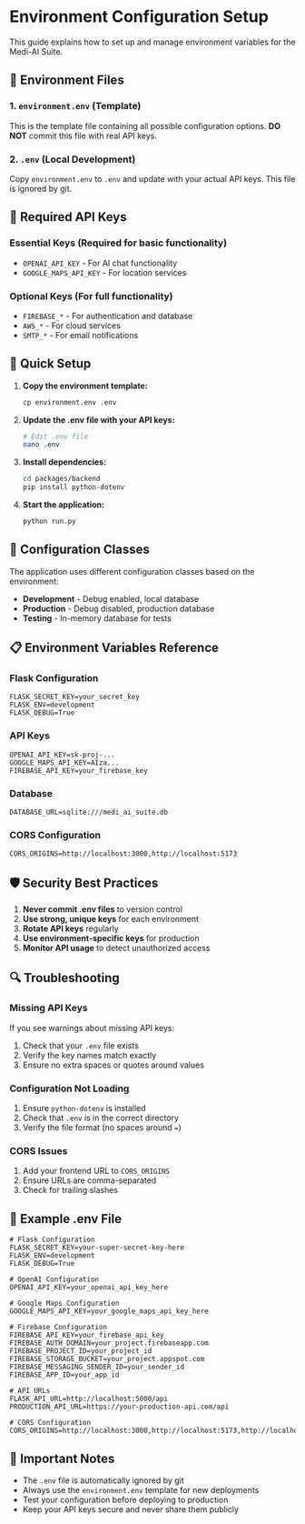 # Environment Configuration Setup

This guide explains how to set up and manage environment variables for the Medi-AI Suite.

## 📁 Environment Files

### 1. `environment.env` (Template)
This is the template file containing all possible configuration options. **DO NOT** commit this file with real API keys.

### 2. `.env` (Local Development)
Copy `environment.env` to `.env` and update with your actual API keys. This file is ignored by git.

## 🔑 Required API Keys

### Essential Keys (Required for basic functionality)
- `OPENAI_API_KEY` - For AI chat functionality
- `GOOGLE_MAPS_API_KEY` - For location services

### Optional Keys (For full functionality)
- `FIREBASE_*` - For authentication and database
- `AWS_*` - For cloud services
- `SMTP_*` - For email notifications

## 🚀 Quick Setup

1. **Copy the environment template:**
   ```bash
   cp environment.env .env
   ```

2. **Update the .env file with your API keys:**
   ```bash
   # Edit .env file
   nano .env
   ```

3. **Install dependencies:**
   ```bash
   cd packages/backend
   pip install python-dotenv
   ```

4. **Start the application:**
   ```bash
   python run.py
   ```

## 🔧 Configuration Classes

The application uses different configuration classes based on the environment:

- **Development** - Debug enabled, local database
- **Production** - Debug disabled, production database
- **Testing** - In-memory database for tests

## 📋 Environment Variables Reference

### Flask Configuration
```env
FLASK_SECRET_KEY=your_secret_key
FLASK_ENV=development
FLASK_DEBUG=True
```

### API Keys
```env
OPENAI_API_KEY=sk-proj-...
GOOGLE_MAPS_API_KEY=AIza...
FIREBASE_API_KEY=your_firebase_key
```

### Database
```env
DATABASE_URL=sqlite:///medi_ai_suite.db
```

### CORS Configuration
```env
CORS_ORIGINS=http://localhost:3000,http://localhost:5173
```

## 🛡️ Security Best Practices

1. **Never commit .env files** to version control
2. **Use strong, unique keys** for each environment
3. **Rotate API keys** regularly
4. **Use environment-specific keys** for production
5. **Monitor API usage** to detect unauthorized access

## 🔍 Troubleshooting

### Missing API Keys
If you see warnings about missing API keys:
1. Check that your `.env` file exists
2. Verify the key names match exactly
3. Ensure no extra spaces or quotes around values

### Configuration Not Loading
1. Ensure `python-dotenv` is installed
2. Check that `.env` is in the correct directory
3. Verify the file format (no spaces around `=`)

### CORS Issues
1. Add your frontend URL to `CORS_ORIGINS`
2. Ensure URLs are comma-separated
3. Check for trailing slashes

## 📝 Example .env File

```env
# Flask Configuration
FLASK_SECRET_KEY=your-super-secret-key-here
FLASK_ENV=development
FLASK_DEBUG=True

# OpenAI Configuration
OPENAI_API_KEY=your_openai_api_key_here

# Google Maps Configuration
GOOGLE_MAPS_API_KEY=your_google_maps_api_key_here

# Firebase Configuration
FIREBASE_API_KEY=your_firebase_api_key
FIREBASE_AUTH_DOMAIN=your_project.firebaseapp.com
FIREBASE_PROJECT_ID=your_project_id
FIREBASE_STORAGE_BUCKET=your_project.appspot.com
FIREBASE_MESSAGING_SENDER_ID=your_sender_id
FIREBASE_APP_ID=your_app_id

# API URLs
FLASK_API_URL=http://localhost:5000/api
PRODUCTION_API_URL=https://your-production-api.com/api

# CORS Configuration
CORS_ORIGINS=http://localhost:3000,http://localhost:5173,http://localhost:8081
```

## 🚨 Important Notes

- The `.env` file is automatically ignored by git
- Always use the `environment.env` template for new deployments
- Test your configuration before deploying to production
- Keep your API keys secure and never share them publicly
